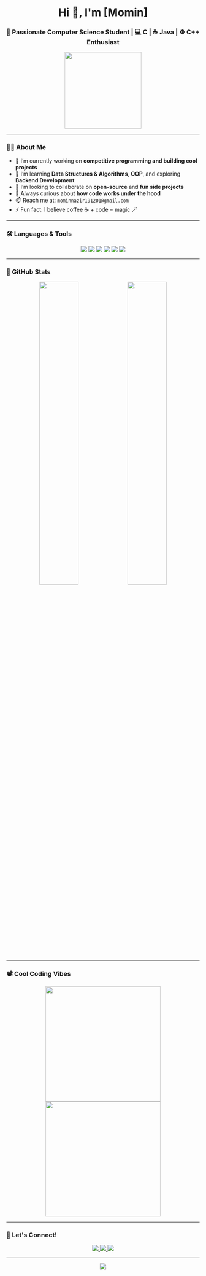 <h1 align="center">Hi 👋, I'm [Momin]</h1>
<h3 align="center">🚀 Passionate Computer Science Student | 💻 C | ☕ Java | ⚙️ C++ Enthusiast</h3>

<p align="center">
  <img src="https://media.giphy.com/media/LmNwrBhejkK9EFP504/giphy.gif" width="200"/>
</p>

---

### 👨‍💻 About Me

- 🔭 I’m currently working on **competitive programming and building cool projects**
- 🌱 I’m learning **Data Structures & Algorithms**, **OOP**, and exploring **Backend Development**
- 👯 I’m looking to collaborate on **open-source** and **fun side projects**
- 🧠 Always curious about **how code works under the hood**
- 📫 Reach me at: `mominnazir191201@gmail.com`
- ⚡ Fun fact: I believe coffee ☕ + code = magic 🪄

---

### 🛠️ Languages & Tools

<p align="center">
  <img src="https://img.shields.io/badge/C-00599C?style=for-the-badge&logo=c&logoColor=white" />
  <img src="https://img.shields.io/badge/C++-004482?style=for-the-badge&logo=cplusplus&logoColor=white" />
  <img src="https://img.shields.io/badge/Java-ED8B00?style=for-the-badge&logo=java&logoColor=white" />
  <img src="https://img.shields.io/badge/Python-3776AB?style=for-the-badge&logo=python&logoColor=white" />
  <img src="https://img.shields.io/badge/VS%20Code-007ACC?style=for-the-badge&logo=visual-studio-code&logoColor=white" />
  <img src="https://img.shields.io/badge/Git-F05032?style=for-the-badge&logo=git&logoColor=white" />
</p>

---

### 🌟 GitHub Stats

<p align="center">
  <img src="https://github-readme-stats.vercel.app/api?username=Bhatt-Momin&show_icons=true&theme=radical" width="45%" />
  <img src="https://github-readme-stats.vercel.app/api/top-langs/?username=Bhatt-Momin&layout=compact&theme=radical" width="45%" />
</p>

---

### 📽️ Cool Coding Vibes

<p align="center">
  <img src="https://media.giphy.com/media/qgQUggAC3Pfv687qPC/giphy.gif" width="300"/>
  <img src="https://media.giphy.com/media/3o7aD2saalBwwftBIY/giphy.gif" width="300"/>
</p>

---

### 📌 Let's Connect!

<p align="center">
  <a href="https://www.linkedin.com/in/Bhat Momin" target="_blank">
    <img src="https://img.shields.io/badge/LinkedIn-blue?style=for-the-badge&logo=linkedin&logoColor=white" />
  </a>
  <a href="mailto:mominnazir191201@gmail.com">
    <img src="https://img.shields.io/badge/Gmail-D14836?style=for-the-badge&logo=gmail&logoColor=white" />
  </a>
  <a href="https://github.com/Bhatt-Momin" target="_blank">
    <img src="https://img.shields.io/badge/GitHub-100000?style=for-the-badge&logo=github&logoColor=white" />
  </a>
</p>

---

<p align="center">
  <img src="https://readme-typing-svg.demolab.com?font=Fira+Code&weight=500&pause=1000&color=00F7FF&center=true&vCenter=true&width=435&lines=Code.+Debug.+Repeat.;I+love+building+cool+stuff+in+C%2C+Java+%26+C%2B%2B;Always+learning+something+new" />
</p>

<!--
**Bhatt-Momin/Bhatt-Momin** is a ✨ _special_ ✨ repository because its `README.md` (this file) appears on your GitHub profile.

Here are some ideas to get you started:

- 🔭 I’m currently working on ...
- 🌱 I’m currently learning ...
- 👯 I’m looking to collaborate on ...
- 🤔 I’m looking for help with ...
- 💬 Ask me about ...
- 📫 How to reach me: ...
- 😄 Pronouns: ...
- ⚡ Fun fact: ...
-->
